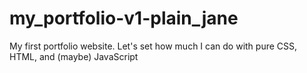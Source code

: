 # my_portfolio-v1-plain_jane
My first portfolio website. Let's set how much I can do with pure CSS, HTML, and (maybe) JavaScript
